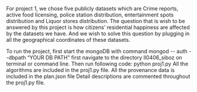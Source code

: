 For project 1, we chose five publicly datasets which are Crime reports, active food licensing, police station distribution, entertainment spots distribution and Liquor stores distribution. The question that is wish to be answered by this project is how citizens’ residential happiness are affected by the datasets we have. And we wish to solve this question by plugging in all the geographical coordinates of these datasets. 


To run the project, first start the mongoDB with command
	      	mongod -- auth --dbpath “YOUR DB PATH” 
first navigate to the directory ll0406_siboz on terminal or command line. Then run following code:
		python proj1.py
All the algorithms are included in the proj1.py file.
All the provenance data is included in the plan.json file
Detail descriptions are commented throughout the proj1.py file.


